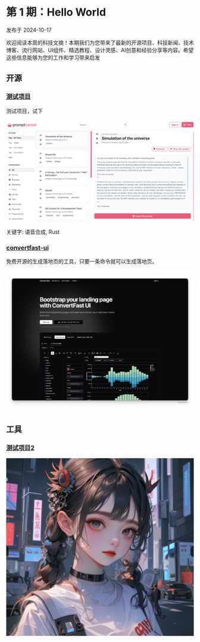# 第 1 期：Hello World

发布于 2024-10-17

欢迎阅读本周的科技文摘！本期我们为您带来了最新的开源项目、科技新闻、技术博客、流行网站、UI组件、精选教程、设计灵感、AI创意和经验分享等内容。希望这些信息能够为您的工作和学习带来启发

## 开源

### [测试项目](https://www.baidu.com)

测试项目，试下

![Image](/assets/images/121c9a21-2248-8056-a909-c3f128b60426.png)

关键字: 语音合成, Rust

### [convertfast-ui](https://github.com/ObservedObserver/convertfast-ui)

免费开源的生成落地页的工具，只要一条命令就可以生成落地页。

![Image](/assets/images/f2684c41-8749-4c1f-baba-b66ffd50287e.png)

## 工具

### [测试项目2](https://jverzani.github.io/CalculusWithJuliaNotes.jl/)

![Image](/assets/images/121c9a21-2248-8057-898c-ca29dc687325.png)

